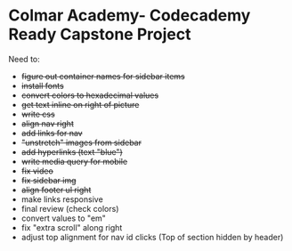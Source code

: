 # Colmar Academy- Codecademy Ready Capstone Project

Need to:
- <s> figure out container names for sidebar items</s>
- <s>install fonts</s>
- <s>convert colors to hexadecimal values</s>
- <s>get text inline on right of picture</s>
- <s>write css</s>
- <s>align nav right</s>
- <s>add links for nav</s>
- <s>"unstretch" images from sidebar</s>
- <s>add hyperlinks (text "blue")</s>
- <s>write media query for mobile</s>
- <s>fix video</s>
- <s>fix sidebar img</s>
- <s>align footer ul right</s>
- make links responsive
- final review (check colors)
- convert values to "em"
- fix "extra scroll" along right
- adjust top alignment for nav id clicks (Top of section hidden by header)
